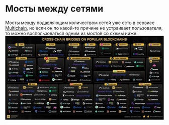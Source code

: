 # Мосты между сетями
Мосты между подавляющим количеством сетей уже есть в сервисе [Multichain](https://app.multichain.org/#/router), но если он по какой-то причине не устраивает пользователя, то можно воспользоваться одним из мостов со схемы ниже.
![](_attachments/3c655405d694eb28a1e2422c5f34deed.jpg)
